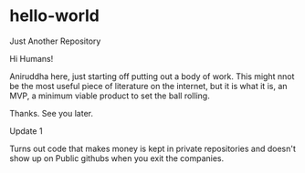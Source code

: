 # hello-world
Just Another Repository

Hi Humans!

Aniruddha here, just starting off putting out a body of work. This might nnot be the most useful piece of literature on the internet, but it is what it is, an MVP, a minimum viable product to set the ball rolling.

Thanks. 
See you later.

Update 1

Turns out code that makes money is kept in private repositories and 
doesn't show up on Public githubs when you exit the companies.
